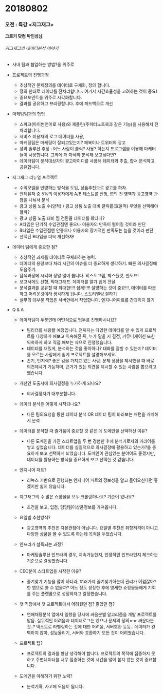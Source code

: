 # 20180802

### 오전 : 특강 <지그재그>

**크로키 닷컴 박인성님**

###### 지그재그의 데이터분석 이야기

- 사내 팀과 협업하는 방법?을 위주로

- 프로젝트의 진행과정

  - 추상적인 문제정의를 데이터로 구체화, 정의 합니다.
  - 정의 한대로 데이터를 전처리합니다. 여기서 시간효율성을 고려하는 것이 중요!
  - 중요포인트를 위주로 시각화합니다.
  - 결과를 공유하고 브리핑합니다. 후에 피드백으로 개선

- 마케팅팀과의 협업

  - 스파크(파이썬언어로 사용)와 제플린(주피터노트북과 같은 기능)을 사용해서 전처리합니다. 
  - 서비스 이용자의 로그 데이터를 사용,
  - 마케팅팀은 마케팅이 잘되고있는지? 페북이나 트위터의 광고
  - 성과 솔루션 추정 : 어느 사람이 클릭? 사용? 하는지 프로그램을 이용해 마케터들이 사용합니다. 그외에 더 자세히 분석해 보고싶다면? 
  - 데이터팀이 분석대상자의 광고아이디를 사용해 데이터와 추출, 합쳐 분석하고 공유합니다.

- 지그재그 리뉴얼 프로젝트

  - 수익모델을 반영하는 방식을 도입, 상품추천으로 광고를 하자.
  - 전체유저 중 5%의 이용자에게 A/B 테스트를 진행, 앱의 전 영역과 광고영역 관점을 나눠서 분석
  - 광고 상품 노출 수(양적) / 광고 상품 노출 대비 클릭률(효율적) 무엇을 선택해야 할까?
  - 광고 상품 노출 대비 찜 전환율 데이터를 봤더니?  
  - A타입은 단기적 수입관점엔 좋으나 이용자의 만족이 떨어질 것이라 판단
  - B타입은 수입관점엔 안좋으나 이용자의 장기적인 만족도는 높을 것이라 판단
  - 선택된 B타입을 더욱 개선하자!

- 데이터 팀에게 중요한 점?

  - 추상적인 과제를 데이터로 구체화하는 능력. 
  - 데이터의 용량보다 처리 시간의 이슈를 더 중요하게 생각하기. 빠른 의사결정에 도움주기.
  - 탐색과정에 시각화 정말 많이 씁니다. 히스토그램, 박스플랏, 빈도표!
  - 보고서에도 선형, 막대그래프. 데이터를 알기 쉽게 전달
  - 분석결과를 공유할 때 최대한!!!! 쉽게!!!!! 설명하는 것이 중요!!!, 데이터를 따분하고 어려운것이라 생각하게 됩니다. 스토리텔링 잘하기
  - 실무의 대부분 작업은 서버안에서 작업합니다. 엔지니어파트를 간과하지 않기

- Q & A

  - 데이터팀이 두분인데 어떤식으로 업무를 진행하시나요?
    - 팀리더를 채용할 예정입니다. 전까지는 다양한 데이터를 알 수 있게 프로젝트를 다양하게 해보고 익숙해진 뒤, 누가 맡을 지 결정, 커뮤니케이션 또한 익숙하게 하고 직접 해보는 식으로 진행했습니다.
    - 데이터를 재밌게, 분석하는 것을 좋아하나? 대화를 잘할 수 있는지? 데이터를 모르는 사람에게 쉽게 프로젝트를 설명해보세요. 
    - 끈기, 인지력? 좋은 감을 가지고 있는 사람. 문제 상황을 제시했을 때 바로 의견제시가 가능하며, 근거가 있는 의견을 제시할 수 있는 사람을 뽑으려고 했습니다.

  - 개선안 도출시에 의사결정을 누가하게 되나요?
    - 의사결정자가 대부분합니다. 
  - 데이터 분석은 어떻게 시작되나요?
    - 다른 팀의요청을 통한 데이터 분석 OR 데이터 팀이 바라보는 패턴을 캐치해서 분석
  - 데이터를 분석할 때 즐거움이 중요할 것 같은 데 도메인을 선택하신 이유?
    - 다른 도메인을 가진 스타트업을 두 번 경험한 후에 분석가로서의 커리어를 쌓고 싶었습니다. 데이터를 실질적으로 의사결정에 활용하고 있는가?를 중요하게 보고 선택하게 되었습니다. 도메인이 관심있는 분야여도 좋겠지만, 데이터를 활용하는 방식을 중요하게 보고 선택한 것 같습니다.
  - 엔지니어 파트?
    - 리눅스 기반으로 진행되는 엔지니어 파트의 정보성을 알고 들어오신다면 좋겠지만 쉽지 않습니다. 
  - 지그재그의 수 많은 쇼핑몰을 모두 크롤링하나요? 기준이 있나요?
    - 조건을 보고, 입점, 담당팀이상품정보를 가져옵니다. 
  - 요일별 추천방식?
    - 광고영역의 추천은 자본관점이 아닙니다. 요일별 추천은 취향저격이 아니고 다양한 상품을 볼 수 있도록 하는데 목적을 두었습니다. 
  - 인프라가 설득되는 과정?
    - 마케팅솔루션 인프라의 경우, 지속가능한지, 안정적인 인프라인지 체크하는 기준으로 결정했습니다.
  - CEO분이 스타트업을 시작한 이유?
    - 즐겨찾기 기능을 많이 하더라, 여러가지 즐겨찾기하는데 관리가 어렵잖아? 한 앱으로 볼 수 없을까? 어느 정도 성장한 후에 영세한 쇼핑몰들에게 기회를 주는 플랫폼으로 성장하자고 결정했습니다.
  - 첫 직장에서 첫 프로젝트에서 어려웠던 점? 좋았던 점?
    - 연애채팅분석 앱에서 일했을 당시에 싸움분별 알고리즘을 개발 프로젝트를 맡음. 실무적인 어려움과 데이터로그는 있으나 문제의 정의ㅠㅠ 싸운다는 것..? 텍스트로 라벨링하는 것에 대한 어려움, 서버호환 등등.. 데이터가 완벽하지 않아, 성능올리기, 서버와 호환하기 모든 것이 어려웠습니다. 
  - 프로젝트 팁?
    - 프로젝트의 결과를 항상 생각해야 합니다. 프로젝트의 목적에 집중하지 못하고 주변데이터를 너무 집중하는 것에 시간을 많이 쏟지 않는 것이 중요합니다. 
  - 도메인을 이해하기 위한 노력?
    - 분석기획, 사고에 도움이 됩니다. 

